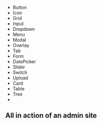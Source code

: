 - Button
- Icon
- Grid
- Input
- Dropdown
- Menu
- Modal
- Overlay
- Tab
- Form
- DatePicker
- Slider
- Switch
- Upload
- Card
- Table
- Tree
- 


## All in action of an admin site
